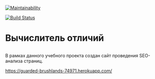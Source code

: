 [![Maintainability](https://api.codeclimate.com/v1/badges/cb662bae75b2064c2d03/maintainability)](https://codeclimate.com/github/AlexandrIgn/project-lvl3-s472/maintainability)

[![Build Status](https://travis-ci.org/AlexandrIgn/project-lvl3-s472.svg?branch=master)](https://travis-ci.org/AlexandrIgn/project-lvl3-s472)

# Вычислитель отличий <h2> 
В рамках данного учебного проекта создан сайт проведения SEO-анализа страниц.

https://guarded-brushlands-74971.herokuapp.com/
